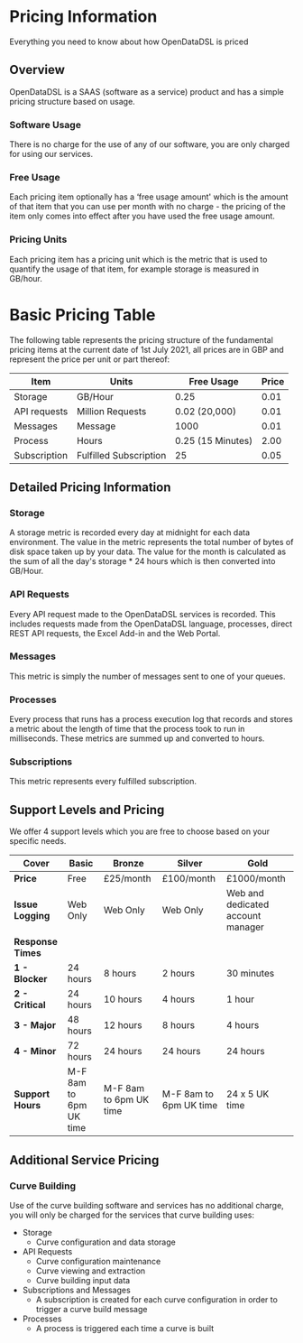 Pricing Information
===================

Everything you need to know about how OpenDataDSL is priced

## Overview

OpenDataDSL is a SAAS (software as a service) product and has a simple pricing structure based on usage.

### Software Usage

There is no charge for the use of any of our software, you are only charged for using our services.

### Free Usage

Each pricing item optionally has a ‘free usage amount' which is the amount of that item that you can use per month with no charge - the pricing of the item only comes into effect after you have used the free usage amount.

### Pricing Units

Each pricing item has a pricing unit which is the metric that is used to quantify the usage of that item, for example storage is measured in GB/hour.

Basic Pricing Table
===================

The following table represents the pricing structure of the fundamental pricing items at the current date of 1st July 2021, all prices are in GBP and represent the price per unit or part thereof:

| **Item** | **Units** | **Free Usage** | **Price** |
|-|-|-|-|
| Storage | GB/Hour | 0.25 | 0.01 |
| API requests | Million Requests | 0.02 (20,000) | 0.01 |
| Messages | Message | 1000 | 0.01 |
| Process | Hours | 0.25 (15 Minutes) | 2.00 |
| Subscription | Fulfilled Subscription | 25 | 0.05 |

## Detailed Pricing Information

### Storage

A storage metric is recorded every day at midnight for each data environment. The value in the metric represents the total number of bytes of disk space taken up by your data. The value for the month is calculated as the sum of all the day's storage * 24 hours which is then converted into GB/Hour.

### API Requests

Every API request made to the OpenDataDSL services is recorded. This includes requests made from the OpenDataDSL language, processes, direct REST API requests, the Excel Add-in and the Web Portal.

### Messages

This metric is simply the number of messages sent to one of your queues.

### Processes

Every process that runs has a process execution log that records and stores a metric about the length of time that the process took to run in milliseconds. These metrics are summed up and converted to hours.

### Subscriptions

This metric represents every fulfilled subscription.

## Support Levels and Pricing

We offer 4 support levels which you are free to choose based on your specific needs.

| **Cover** | **Basic** | **Bronze** | **Silver** | **Gold** | 
|-|-|-|-|-|
| **Price** | Free | £25/month | £100/month | £1000/month | 
| **Issue Logging** | Web Only | Web Only | Web Only | Web and dedicated account manager |
| **Response Times** |
| **1 - Blocker**  | 24 hours | 8 hours | 2 hours | 30 minutes |
| **2 - Critical** | 24 hours | 10 hours | 4 hours | 1 hour |
| **3 - Major** | 48 hours | 12 hours | 8 hours | 4 hours |
| **4 - Minor** | 72 hours | 24 hours | 24 hours | 24 hours |
| **Support Hours** | M-F 8am to 6pm UK time | M-F 8am to 6pm UK time | M-F 8am to 6pm UK time | 24 x 5 UK time |

## Additional Service Pricing

### Curve Building

Use of the curve building software and services has no additional charge, you will only be charged for the services that curve building uses:

*   Storage    
    *   Curve configuration and data storage        
*   API Requests
    *   Curve configuration maintenance        
    *   Curve viewing and extraction
    *   Curve building input data
*   Subscriptions and Messages
    *   A subscription is created for each curve configuration in order to trigger a curve build message
*   Processes
    *   A process is triggered each time a curve is built
